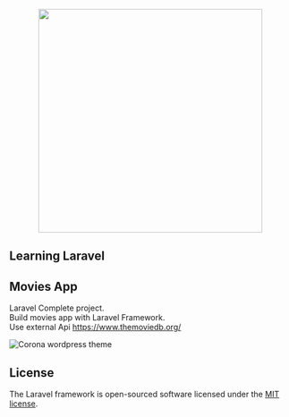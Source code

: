 <p align="center"><img src="https://res.cloudinary.com/dtfbvvkyp/image/upload/v1566331377/laravel-logolockup-cmyk-red.svg" width="400"></p>


## Learning Laravel
## Movies App
Laravel Complete project. <br>
Build movies app with Laravel Framework.<br>
Use external Api https://www.themoviedb.org/

![Corona wordpress theme](./public/img/github-movies-app.png)
## License

The Laravel framework is open-sourced software licensed under the [MIT license](https://opensource.org/licenses/MIT).
